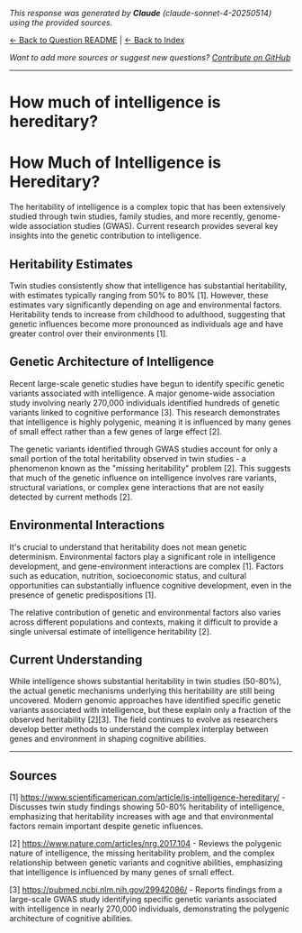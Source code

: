 <!-- 
Generated by: claude
Model: claude-sonnet-4-20250514
Prompt type: sources
Generated at: 2025-06-10T22:01:59.300832
-->

*This response was generated by **Claude** (claude-sonnet-4-20250514) using the provided sources.*

[← Back to Question README](README.md) | [← Back to Index](../README.md)

*Want to add more sources or suggest new questions? [Contribute on GitHub](https://github.com/justinwest/SuggestedSources)*

---

# How much of intelligence is hereditary?

# How Much of Intelligence is Hereditary?

The heritability of intelligence is a complex topic that has been extensively studied through twin studies, family studies, and more recently, genome-wide association studies (GWAS). Current research provides several key insights into the genetic contribution to intelligence.

## Heritability Estimates

Twin studies consistently show that intelligence has substantial heritability, with estimates typically ranging from 50% to 80% [1]. However, these estimates vary significantly depending on age and environmental factors. Heritability tends to increase from childhood to adulthood, suggesting that genetic influences become more pronounced as individuals age and have greater control over their environments [1].

## Genetic Architecture of Intelligence

Recent large-scale genetic studies have begun to identify specific genetic variants associated with intelligence. A major genome-wide association study involving nearly 270,000 individuals identified hundreds of genetic variants linked to cognitive performance [3]. This research demonstrates that intelligence is highly polygenic, meaning it is influenced by many genes of small effect rather than a few genes of large effect [2].

The genetic variants identified through GWAS studies account for only a small portion of the total heritability observed in twin studies - a phenomenon known as the "missing heritability" problem [2]. This suggests that much of the genetic influence on intelligence involves rare variants, structural variations, or complex gene interactions that are not easily detected by current methods [2].

## Environmental Interactions

It's crucial to understand that heritability does not mean genetic determinism. Environmental factors play a significant role in intelligence development, and gene-environment interactions are complex [1]. Factors such as education, nutrition, socioeconomic status, and cultural opportunities can substantially influence cognitive development, even in the presence of genetic predispositions [1].

The relative contribution of genetic and environmental factors also varies across different populations and contexts, making it difficult to provide a single universal estimate of intelligence heritability [2].

## Current Understanding

While intelligence shows substantial heritability in twin studies (50-80%), the actual genetic mechanisms underlying this heritability are still being uncovered. Modern genomic approaches have identified specific genetic variants associated with intelligence, but these explain only a fraction of the observed heritability [2][3]. The field continues to evolve as researchers develop better methods to understand the complex interplay between genes and environment in shaping cognitive abilities.

---

## Sources

[1] https://www.scientificamerican.com/article/is-intelligence-hereditary/ - Discusses twin study findings showing 50-80% heritability of intelligence, emphasizing that heritability increases with age and that environmental factors remain important despite genetic influences.

[2] https://www.nature.com/articles/nrg.2017.104 - Reviews the polygenic nature of intelligence, the missing heritability problem, and the complex relationship between genetic variants and cognitive abilities, emphasizing that intelligence is influenced by many genes of small effect.

[3] https://pubmed.ncbi.nlm.nih.gov/29942086/ - Reports findings from a large-scale GWAS study identifying specific genetic variants associated with intelligence in nearly 270,000 individuals, demonstrating the polygenic architecture of cognitive abilities.